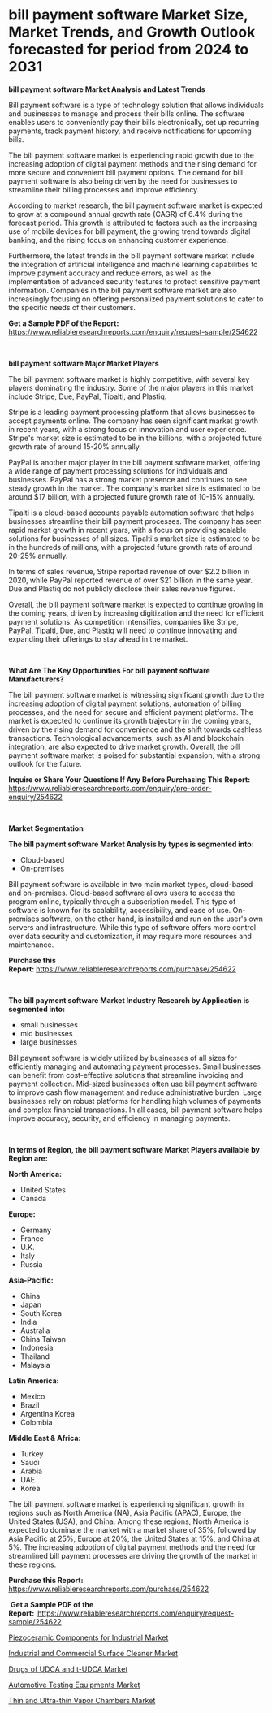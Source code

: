 <p><h1>bill payment software Market Size, Market Trends, and Growth Outlook forecasted for period from 2024 to 2031</h1></p><p><strong>bill payment software Market Analysis and Latest Trends</strong></p>
<p><p>Bill payment software is a type of technology solution that allows individuals and businesses to manage and process their bills online. The software enables users to conveniently pay their bills electronically, set up recurring payments, track payment history, and receive notifications for upcoming bills.</p><p>The bill payment software market is experiencing rapid growth due to the increasing adoption of digital payment methods and the rising demand for more secure and convenient bill payment options. The demand for bill payment software is also being driven by the need for businesses to streamline their billing processes and improve efficiency.</p><p>According to market research, the bill payment software market is expected to grow at a compound annual growth rate (CAGR) of 6.4% during the forecast period. This growth is attributed to factors such as the increasing use of mobile devices for bill payment, the growing trend towards digital banking, and the rising focus on enhancing customer experience.</p><p>Furthermore, the latest trends in the bill payment software market include the integration of artificial intelligence and machine learning capabilities to improve payment accuracy and reduce errors, as well as the implementation of advanced security features to protect sensitive payment information. Companies in the bill payment software market are also increasingly focusing on offering personalized payment solutions to cater to the specific needs of their customers.</p></p>
<p><strong>Get a Sample PDF of the Report:&nbsp;</strong> <a href="https://www.reliableresearchreports.com/enquiry/request-sample/254622">https://www.reliableresearchreports.com/enquiry/request-sample/254622</a></p>
<p>&nbsp;</p>
<p><strong>bill payment software Major Market Players</strong></p>
<p><p>The bill payment software market is highly competitive, with several key players dominating the industry. Some of the major players in this market include Stripe, Due, PayPal, Tipalti, and Plastiq.</p><p>Stripe is a leading payment processing platform that allows businesses to accept payments online. The company has seen significant market growth in recent years, with a strong focus on innovation and user experience. Stripe's market size is estimated to be in the billions, with a projected future growth rate of around 15-20% annually.</p><p>PayPal is another major player in the bill payment software market, offering a wide range of payment processing solutions for individuals and businesses. PayPal has a strong market presence and continues to see steady growth in the market. The company's market size is estimated to be around $17 billion, with a projected future growth rate of 10-15% annually.</p><p>Tipalti is a cloud-based accounts payable automation software that helps businesses streamline their bill payment processes. The company has seen rapid market growth in recent years, with a focus on providing scalable solutions for businesses of all sizes. Tipalti's market size is estimated to be in the hundreds of millions, with a projected future growth rate of around 20-25% annually.</p><p>In terms of sales revenue, Stripe reported revenue of over $2.2 billion in 2020, while PayPal reported revenue of over $21 billion in the same year. Due and Plastiq do not publicly disclose their sales revenue figures.</p><p>Overall, the bill payment software market is expected to continue growing in the coming years, driven by increasing digitization and the need for efficient payment solutions. As competition intensifies, companies like Stripe, PayPal, Tipalti, Due, and Plastiq will need to continue innovating and expanding their offerings to stay ahead in the market.</p></p>
<p>&nbsp;</p>
<p><strong>What Are The Key Opportunities For bill payment software Manufacturers?</strong></p>
<p><p>The bill payment software market is witnessing significant growth due to the increasing adoption of digital payment solutions, automation of billing processes, and the need for secure and efficient payment platforms. The market is expected to continue its growth trajectory in the coming years, driven by the rising demand for convenience and the shift towards cashless transactions. Technological advancements, such as AI and blockchain integration, are also expected to drive market growth. Overall, the bill payment software market is poised for substantial expansion, with a strong outlook for the future.</p></p>
<p><strong>Inquire or Share Your Questions If Any Before Purchasing This Report:</strong> <a href="https://www.reliableresearchreports.com/enquiry/pre-order-enquiry/254622">https://www.reliableresearchreports.com/enquiry/pre-order-enquiry/254622</a></p>
<p>&nbsp;</p>
<p><strong>Market Segmentation</strong></p>
<p><strong>The bill payment software Market Analysis by types is segmented into:</strong></p>
<p><ul><li>Cloud-based</li><li>On-premises</li></ul></p>
<p><p>Bill payment software is available in two main market types, cloud-based and on-premises. Cloud-based software allows users to access the program online, typically through a subscription model. This type of software is known for its scalability, accessibility, and ease of use. On-premises software, on the other hand, is installed and run on the user's own servers and infrastructure. While this type of software offers more control over data security and customization, it may require more resources and maintenance.</p></p>
<p><strong>Purchase this Report:&nbsp;</strong><a href="https://www.reliableresearchreports.com/purchase/254622">https://www.reliableresearchreports.com/purchase/254622</a></p>
<p>&nbsp;</p>
<p><strong>The bill payment software Market Industry Research by Application is segmented into:</strong></p>
<p><ul><li>small businesses</li><li>mid businesses</li><li>large businesses</li></ul></p>
<p><p>Bill payment software is widely utilized by businesses of all sizes for efficiently managing and automating payment processes. Small businesses can benefit from cost-effective solutions that streamline invoicing and payment collection. Mid-sized businesses often use bill payment software to improve cash flow management and reduce administrative burden. Large businesses rely on robust platforms for handling high volumes of payments and complex financial transactions. In all cases, bill payment software helps improve accuracy, security, and efficiency in managing payments.</p></p>
<p>&nbsp;</p>
<p><strong>In terms of Region, the bill payment software Market Players available by Region are:</strong></p>
<p>
    <p> <strong> North America: </strong>
        <ul>
            <li>United States</li>
            <li>Canada</li>
        </ul>
        </p> 
    <p> <strong> Europe: </strong>
        <ul>
            <li>Germany</li>
            <li>France</li>
            <li>U.K.</li>
            <li>Italy</li>
            <li>Russia</li>
        </ul>
        </p> 
    <p> <strong> Asia-Pacific: </strong>
        <ul>
            <li>China</li>
            <li>Japan</li>
            <li>South Korea</li>
            <li>India</li>
            <li>Australia</li>
            <li>China Taiwan</li>
            <li>Indonesia</li>
            <li>Thailand</li>
            <li>Malaysia</li>
        </ul>
        </p> 
    <p> <strong> Latin America: </strong>
        <ul>
            <li>Mexico</li>
            <li>Brazil</li>
            <li>Argentina Korea</li>
            <li>Colombia</li>
        </ul>
        </p> 
    <p> <strong> Middle East & Africa: </strong>
        <ul>
            <li>Turkey</li>
            <li>Saudi</li>
            <li>Arabia</li>
            <li>UAE</li>
            <li>Korea</li>
        </ul>
    </p>
    </p>
<p><p>The bill payment software market is experiencing significant growth in regions such as North America (NA), Asia Pacific (APAC), Europe, the United States (USA), and China. Among these regions, North America is expected to dominate the market with a market share of 35%, followed by Asia Pacific at 25%, Europe at 20%, the United States at 15%, and China at 5%. The increasing adoption of digital payment methods and the need for streamlined bill payment processes are driving the growth of the market in these regions.</p></p>
<p><strong>Purchase this Report: </strong><a href="https://www.reliableresearchreports.com/purchase/254622">https://www.reliableresearchreports.com/purchase/254622</a></p>
<p>&nbsp;<strong>Get a Sample PDF of the Report:&nbsp;&nbsp;</strong><a href="https://www.reliableresearchreports.com/enquiry/request-sample/254622">https://www.reliableresearchreports.com/enquiry/request-sample/254622</a></p>
<p><strong></strong></p>
<p><p><a href="https://view.publitas.com/reportprime-1/piezoceramic-components-for-industrial-market-offers-provide-insightful-data-for-the-time-period-from-2024-to-2031-and-also-provide-analysis-based-on-application-type-and-region/">Piezoceramic Components for Industrial Market</a></p><p><a href="https://frill-swim-3cd.notion.site/Industrial-and-Commercial-Surface-Cleaner-Market-with-the-goal-of-estimating-the-market-size-and-fut-f93d6b5df4c54b87808784615194df6d">Industrial and Commercial Surface Cleaner Market</a></p><p><a href="https://cautious-neon-760.notion.site/Drugs-of-UDCA-and-t-UDCA-Market-Size-Reflecting-a-Forecast-Till-2031-Market-By-Type-By-Application-7ff6aa01abd14812bac471be1e4059ae">Drugs of UDCA and t-UDCA Market</a></p><p><a href="https://github.com/Sherrillcrooksxa8i18ucf2m/Market-Research-Report-List-1/blob/main/automotive-testing-equipments-market.md">Automotive Testing Equipments Market</a></p><p><a href="https://view.publitas.com/reportprime-1/thin-and-ultra-thin-vapor-chambers-market-offers-provide-insightful-data-for-the-time-period-from-2024-to-2031-and-also-provide-analysis-based-on-application-type-and-region/">Thin and Ultra-thin Vapor Chambers Market</a></p></p>